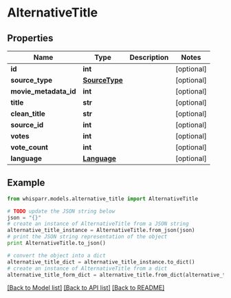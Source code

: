 # AlternativeTitle


## Properties
Name | Type | Description | Notes
------------ | ------------- | ------------- | -------------
**id** | **int** |  | [optional] 
**source_type** | [**SourceType**](SourceType.md) |  | [optional] 
**movie_metadata_id** | **int** |  | [optional] 
**title** | **str** |  | [optional] 
**clean_title** | **str** |  | [optional] 
**source_id** | **int** |  | [optional] 
**votes** | **int** |  | [optional] 
**vote_count** | **int** |  | [optional] 
**language** | [**Language**](Language.md) |  | [optional] 

## Example

```python
from whisparr.models.alternative_title import AlternativeTitle

# TODO update the JSON string below
json = "{}"
# create an instance of AlternativeTitle from a JSON string
alternative_title_instance = AlternativeTitle.from_json(json)
# print the JSON string representation of the object
print AlternativeTitle.to_json()

# convert the object into a dict
alternative_title_dict = alternative_title_instance.to_dict()
# create an instance of AlternativeTitle from a dict
alternative_title_form_dict = alternative_title.from_dict(alternative_title_dict)
```
[[Back to Model list]](../README.md#documentation-for-models) [[Back to API list]](../README.md#documentation-for-api-endpoints) [[Back to README]](../README.md)


